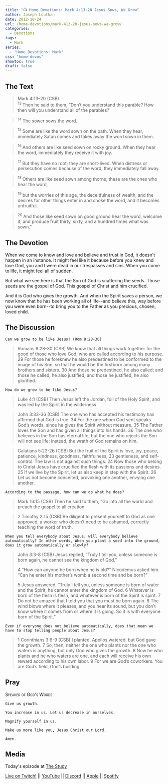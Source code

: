 ```yaml
---
title: "📺 Home Devotions: Mark 4:13-20 Jesus Sows, We Grow"
author: Joseph Louthan
date: 2012-10-24
url: /home-devotions/mark-413-20-jesus-sows-we-grow/
categories:
  - Devotions
tags:
  - Mark
series:
  - 'Home Devotions: Mark'
css: "home-devos"
showtoc: true
draft: false
---
```

## The Text

>Mark 4:13–20 (CSB)  
><sup> 13 </sup> Then he said to them, “Don’t you understand this parable? How then will you understand all of the parables? 

><sup> 14 </sup> The sower sows the word. 

><sup> 15 </sup> Some are like the word sown on the path. When they hear, immediately Satan comes and takes away the word sown in them. 

><sup> 16 </sup> And others are like seed sown on rocky ground. When they hear the word, immediately they receive it with joy. 

><sup> 17 </sup> But they have no root; they are short-lived. When distress or persecution comes because of the word, they immediately fall away. 

><sup> 18 </sup> Others are like seed sown among thorns; these are the ones who hear the word, 

><sup> 19 </sup> but the worries of this age, the deceitfulness of wealth, and the desires for other things enter in and choke the word, and it becomes unfruitful. 

><sup> 20 </sup> And those like seed sown on good ground hear the word, welcome it, and produce fruit thirty, sixty, and a hundred times what was sown.”

## The Devotion

When we come to know and love and believe and trust in God, it doesn't happen in an instance. It might feel like it because before you knew and love God, you and I were dead in our trespasses and sins. When you come to life, it might feel all of sudden.

But what we see here is that the Son of God is scattering the seeds. Those seeds are the gospel of God. This gospel of Christ and him crucified.

And it is God who gives the growth.  And when the Spirit saves a person, we now know that he has been working all of life--and believe this, way before you were even born--to bring you to the Father as you precious, chosen, loved child.

## The Discussion

```text
Can we grow to be like Jesus? (Rom 8:28-30)
```

>Romans 8:28-30 (CSB) We know that all things work together for the good of those who love God, who are called according to his purpose. 29 For those he foreknew he also predestined to be conformed to the image of his Son, so that he would be the firstborn among many brothers and sisters. 30 And those he predestined, he also called; and those he called, he also justified; and those he justified, he also glorified.

```text
How do we grow to be like Jesus?
```

>Luke 4:1 (CSB) Then Jesus left the Jordan, full of the Holy Spirit, and was led by the Spirit in the wilderness

>John 3:33-36 (CSB) The one who has accepted his testimony has affirmed that God is true. 34 For the one whom God sent speaks God’s words, since he gives the Spirit without measure. 35 The Father loves the Son and has given all things into his hands. 36 The one who believes in the Son has eternal life, but the one who rejects the Son will not see life; instead, the wrath of God remains on him.

>Galatians 5:22-26 (CSB) But the fruit of the Spirit is love, joy, peace, patience, kindness, goodness, faithfulness, 23 gentleness, and self-control. The law is not against such things. 24 Now those who belong to Christ Jesus have crucified the flesh with its passions and desires. 25 If we live by the Spirit, let us also keep in step with the Spirit. 26 Let us not become conceited, provoking one another, envying one another.

```text 
According to the passage, how can we do what he does?
```

>Mark 16:15 (CSB) Then he said to them, “Go into all the world and preach the gospel to all creation.

>2 Timothy 2:15 (CSB) Be diligent to present yourself to God as one approved, a worker who doesn’t need to be ashamed, correctly teaching the word of truth.

```text
When you tell everybody about Jesus, will everybody believe automatically? In other words, When you plant a seed into the ground, does it grow automatically or slowly?
```

>John 3:3-8 (CSB) Jesus replied, “Truly I tell you, unless someone is born again, he cannot see the kingdom of God.”
>
>4 “How can anyone be born when he is old?” Nicodemus asked him. “Can he enter his mother’s womb a second time and be born?”
>
>5 Jesus answered, “Truly I tell you, unless someone is born of water and the Spirit, he cannot enter the kingdom of God. 6 Whatever is born of the flesh is flesh, and whatever is born of the Spirit is spirit. 7 Do not be amazed that I told you that you must be born again. 8 The wind blows where it pleases, and you hear its sound, but you don’t know where it comes from or where it is going. So it is with everyone born of the Spirit.”

```text
Even if everyone does not believe automatically, does that mean we have to stop telling people about Jesus?
```

>1 Corinthians 3:6-9 (CSB) I planted, Apollos watered, but God gave the growth. 7 So, then, neither the one who plants nor the one who waters is anything, but only God who gives the growth. 8 Now he who plants and he who waters are one, and each will receive his own reward according to his own labor. 9 For we are God’s coworkers. You are God’s field, God’s building.

## Pray

<div style='font-variant: small-caps;'>
Speaker of God's Words
</div>

```text
Give us growth.

You increase in us. Let us decrease in ourselves.

Magnify yourself in us.

Make us more like you, Jesus Christ our Lord.

Amen.
```

## Media

Today's episode at [The Study](http://study.theologic.us/podcast/)

[Live on Twitch!](http://twitch.theologic.us) || [YouTube](http://youtube.theologic.us) || [Discord](http://discord.theologic.us) || [Apple](https://podcasts.apple.com/us/podcast/the-study/id1557102127) || [Spotify](https://open.spotify.com/show/0Xs5qsNvWePyRqcmtOTPkR)